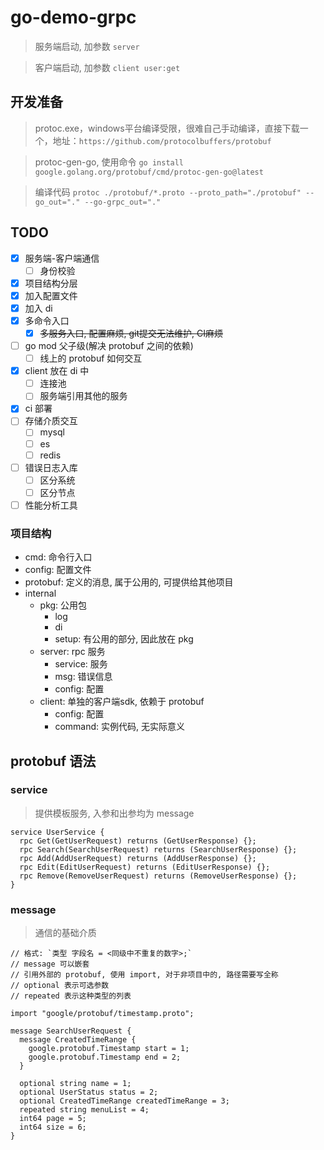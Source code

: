 # go-demo-grpc

> 服务端启动, 加参数 `server`

> 客户端启动, 加参数 `client user:get`

## 开发准备

> protoc.exe，windows平台编译受限，很难自己手动编译，直接下载一个，地址：`https://github.com/protocolbuffers/protobuf`

> protoc-gen-go, 使用命令 `go install google.golang.org/protobuf/cmd/protoc-gen-go@latest`

> 编译代码 `protoc ./protobuf/*.proto --proto_path="./protobuf" --go_out="." --go-grpc_out="."`

## TODO

- [x] 服务端-客户端通信
  - [ ] 身份校验
- [x] 项目结构分层
- [x] 加入配置文件
- [x] 加入 di
- [x] 多命令入口
  - [x] ~~多服务入口, 配置麻烦, git提交无法维护, CI麻烦~~
- [ ] go mod 父子级(解决 protobuf 之间的依赖)
  - [ ] 线上的 protobuf 如何交互
- [x] client 放在 di 中
  - [ ] 连接池
  - [ ] 服务端引用其他的服务
- [x] ci 部署
- [ ] 存储介质交互
  - [ ] mysql
  - [ ] es
  - [ ] redis
- [ ] 错误日志入库
  - [ ] 区分系统
  - [ ] 区分节点
- [ ] 性能分析工具

### 项目结构

- cmd: 命令行入口
- config: 配置文件
- protobuf: 定义的消息, 属于公用的, 可提供给其他项目
- internal
  - pkg: 公用包
    - log
    - di
    - setup: 有公用的部分, 因此放在 pkg
  - server: rpc 服务
    - service: 服务
    - msg: 错误信息
    - config: 配置
  - client: 单独的客户端sdk, 依赖于 protobuf
    - config: 配置
    - command: 实例代码, 无实际意义

## protobuf 语法

### service

> 提供模板服务, 入参和出参均为 message

```
service UserService {
  rpc Get(GetUserRequest) returns (GetUserResponse) {};
  rpc Search(SearchUserRequest) returns (SearchUserResponse) {};
  rpc Add(AddUserRequest) returns (AddUserResponse) {};
  rpc Edit(EditUserRequest) returns (EditUserResponse) {};
  rpc Remove(RemoveUserRequest) returns (RemoveUserResponse) {};
}
```

### message

> 通信的基础介质

```
// 格式: `类型 字段名 = <同级中不重复的数字>;`
// message 可以嵌套
// 引用外部的 protobuf, 使用 import, 对于非项目中的, 路径需要写全称
// optional 表示可选参数
// repeated 表示这种类型的列表

import "google/protobuf/timestamp.proto";

message SearchUserRequest {
  message CreatedTimeRange {
    google.protobuf.Timestamp start = 1;
    google.protobuf.Timestamp end = 2;
  }

  optional string name = 1;
  optional UserStatus status = 2;
  optional CreatedTimeRange createdTimeRange = 3;
  repeated string menuList = 4;
  int64 page = 5;
  int64 size = 6;
}
```


